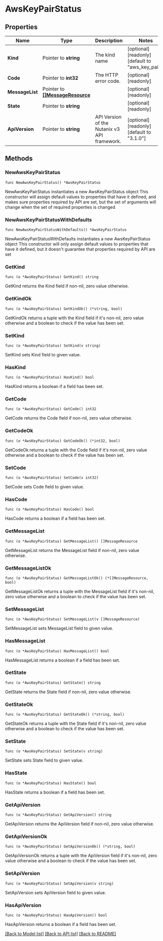 # AwsKeyPairStatus

## Properties

Name | Type | Description | Notes
------------ | ------------- | ------------- | -------------
**Kind** | Pointer to **string** | The kind name | [optional] [readonly] [default to "aws_key_pair"]
**Code** | Pointer to **int32** | The HTTP error code. | [optional] [readonly] 
**MessageList** | Pointer to [**[]MessageResource**](MessageResource.md) |  | [optional] [readonly] 
**State** | Pointer to **string** |  | [optional] [readonly] 
**ApiVersion** | Pointer to **string** | API Version of the Nutanix v3 API framework. | [optional] [readonly] [default to "3.1.0"]

## Methods

### NewAwsKeyPairStatus

`func NewAwsKeyPairStatus() *AwsKeyPairStatus`

NewAwsKeyPairStatus instantiates a new AwsKeyPairStatus object
This constructor will assign default values to properties that have it defined,
and makes sure properties required by API are set, but the set of arguments
will change when the set of required properties is changed

### NewAwsKeyPairStatusWithDefaults

`func NewAwsKeyPairStatusWithDefaults() *AwsKeyPairStatus`

NewAwsKeyPairStatusWithDefaults instantiates a new AwsKeyPairStatus object
This constructor will only assign default values to properties that have it defined,
but it doesn't guarantee that properties required by API are set

### GetKind

`func (o *AwsKeyPairStatus) GetKind() string`

GetKind returns the Kind field if non-nil, zero value otherwise.

### GetKindOk

`func (o *AwsKeyPairStatus) GetKindOk() (*string, bool)`

GetKindOk returns a tuple with the Kind field if it's non-nil, zero value otherwise
and a boolean to check if the value has been set.

### SetKind

`func (o *AwsKeyPairStatus) SetKind(v string)`

SetKind sets Kind field to given value.

### HasKind

`func (o *AwsKeyPairStatus) HasKind() bool`

HasKind returns a boolean if a field has been set.

### GetCode

`func (o *AwsKeyPairStatus) GetCode() int32`

GetCode returns the Code field if non-nil, zero value otherwise.

### GetCodeOk

`func (o *AwsKeyPairStatus) GetCodeOk() (*int32, bool)`

GetCodeOk returns a tuple with the Code field if it's non-nil, zero value otherwise
and a boolean to check if the value has been set.

### SetCode

`func (o *AwsKeyPairStatus) SetCode(v int32)`

SetCode sets Code field to given value.

### HasCode

`func (o *AwsKeyPairStatus) HasCode() bool`

HasCode returns a boolean if a field has been set.

### GetMessageList

`func (o *AwsKeyPairStatus) GetMessageList() []MessageResource`

GetMessageList returns the MessageList field if non-nil, zero value otherwise.

### GetMessageListOk

`func (o *AwsKeyPairStatus) GetMessageListOk() (*[]MessageResource, bool)`

GetMessageListOk returns a tuple with the MessageList field if it's non-nil, zero value otherwise
and a boolean to check if the value has been set.

### SetMessageList

`func (o *AwsKeyPairStatus) SetMessageList(v []MessageResource)`

SetMessageList sets MessageList field to given value.

### HasMessageList

`func (o *AwsKeyPairStatus) HasMessageList() bool`

HasMessageList returns a boolean if a field has been set.

### GetState

`func (o *AwsKeyPairStatus) GetState() string`

GetState returns the State field if non-nil, zero value otherwise.

### GetStateOk

`func (o *AwsKeyPairStatus) GetStateOk() (*string, bool)`

GetStateOk returns a tuple with the State field if it's non-nil, zero value otherwise
and a boolean to check if the value has been set.

### SetState

`func (o *AwsKeyPairStatus) SetState(v string)`

SetState sets State field to given value.

### HasState

`func (o *AwsKeyPairStatus) HasState() bool`

HasState returns a boolean if a field has been set.

### GetApiVersion

`func (o *AwsKeyPairStatus) GetApiVersion() string`

GetApiVersion returns the ApiVersion field if non-nil, zero value otherwise.

### GetApiVersionOk

`func (o *AwsKeyPairStatus) GetApiVersionOk() (*string, bool)`

GetApiVersionOk returns a tuple with the ApiVersion field if it's non-nil, zero value otherwise
and a boolean to check if the value has been set.

### SetApiVersion

`func (o *AwsKeyPairStatus) SetApiVersion(v string)`

SetApiVersion sets ApiVersion field to given value.

### HasApiVersion

`func (o *AwsKeyPairStatus) HasApiVersion() bool`

HasApiVersion returns a boolean if a field has been set.


[[Back to Model list]](../README.md#documentation-for-models) [[Back to API list]](../README.md#documentation-for-api-endpoints) [[Back to README]](../README.md)



